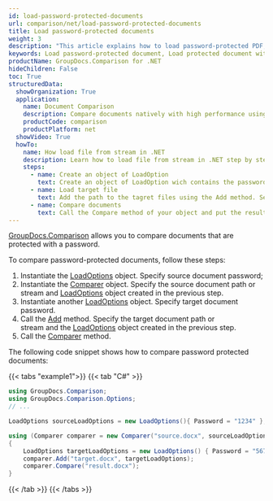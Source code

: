 ```yaml
---
id: load-password-protected-documents
url: comparison/net/load-password-protected-documents
title: Load password-protected documents
weight: 3
description: "This article explains how to load password-protected PDF, Word, Excel, PowerPoint documents when using GroupDocs.Comparison for .NET."
keywords: Load password-protected document, Load protected document with GroupDocs.Comparison
productName: GroupDocs.Comparison for .NET
hideChildren: False
toc: True
structuredData:
  showOrganization: True
  application:
    name: Document Comparison
    description: Compare documents natively with high performance using C# language and GroupDocs.Comparison for .NET
    productCode: comparison
    productPlatform: net
  showVideo: True
  howTo:
    name: How load file from stream in .NET
    description: Learn how to load file from stream in .NET step by step
    steps:
      - name: Create an object of LoadOption
        text: Create an object of LoadOption wich contains the password parameters.
      - name: Load target file
        text: Add the path to the tagret files using the Add method. Second parameter is a LoadOption object that contains password.
      - name: Compare documents
        text: Call the Compare method of your object and put the resulting file stream.
---
```


[GroupDocs.Comparison](https://products.groupdocs.com/comparison/net) allows you to compare documents that are protected with a password.  

To compare password-protected documents, follow these steps:

1.  Instantiate the [LoadOptions](https://reference.groupdocs.com/net/comparison/groupdocs.comparison.options/loadoptions) object. Specify source document password;
2.  Instantiate the [Comparer](https://reference.groupdocs.com/net/comparison/groupdocs.comparison/comparer) object. Specify the source document path or stream and [LoadOptions](https://reference.groupdocs.com/net/comparison/groupdocs.comparison.options/loadoptions) object created in the previous step.
3.  Instantiate another [LoadOptions](https://reference.groupdocs.com/net/comparison/groupdocs.comparison.options/loadoptions) object. Specify target document password.
4.  Call the [Add](https://reference.groupdocs.com/net/comparison/groupdocs.comparison/comparer/methods/add/index) method. Specify the target document path or stream and the [LoadOptions](https://reference.groupdocs.com/net/comparison/groupdocs.comparison.options/loadoptions) object created in the previous step.
5.  Call the [Comparer](https://reference.groupdocs.com/net/comparison/groupdocs.comparison/comparer) method.

The following code snippet shows how to compare password protected documents:

{{< tabs "example1">}}
{{< tab "C#" >}}
```csharp
using GroupDocs.Comparison;
using GroupDocs.Comparison.Options;
// ...

LoadOptions sourceLoadOptions = new LoadOptions(){ Password = "1234" };

using (Comparer comparer = new Comparer("source.docx", sourceLoadOptions))
{
    LoadOptions targetLoadOptions =	new LoadOptions() { Password = "5678" };
    comparer.Add("target.docx", targetLoadOptions);
    comparer.Compare("result.docx");
}
```
{{< /tab >}}
{{< /tabs >}}